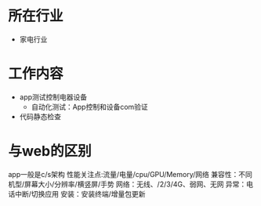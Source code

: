 # 所在行业
- 家电行业
# 工作内容
* app测试控制电器设备
    - 自动化测试：App控制和设备com验证
* 代码静态检查

# 与web的区别
app一般是c/s架构
性能关注点:流量/电量/cpu/GPU/Memory/网络
兼容性：不同机型/屏幕大小/分辨率/横竖屏/手势
网络：无线、/2/3/4G、弱网、无网
异常：电话中断/切换应用
安装：安装终端/增量包更新